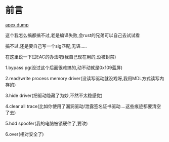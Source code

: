 # 前言

[apex dump](https://github.com/CasualX/pelite/tree/master/examples/apex)

这个我怎么搞都搞不过,老是编译失败,会rust的兄弟可以自己去试试看

搞不过,还是要自己写一个sig匹配,无语.....

在这里说一下过EAC的办法吧(我自己现在用的,没被封禁)

1.bypass pg(没过这个后面很难搞的,动不动就是0x109蓝屏)

2.read/write process memory driver(没读写驱动就没戏呀,我用MDL方式读写内存的)

3.hide driver(把驱动隐藏了为妙,不然不太稳感觉)

4.clear all trace(比如你使用了漏洞驱动/泄露签名证书驱动....这些痕迹都要清空了去)

5.hdd spoofer(我的电脑被锁硬件了,要改)

6.over(相对安全了)
